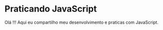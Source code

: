 # Praticando JavaScript 

Olá !!!
Aqui eu compartilho meu desenvolvimento e praticas com JavaScript.